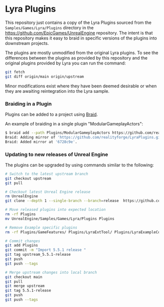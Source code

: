 # Lyra Plugins

This repository just contains a copy of the Lyra Plugins sourced from the `Samples/Games/Lyra/Plugins` directory in the https://github.com/EpicGames/UnrealEngine repository.
The intent is that this repository makes it easy to braid in specific versions of the plugins into downstream projects.

The plugins are mostly unmodified from the original Lyra plugins. To see the differences between the plugins as provided by this repository and the original plugins provided by Lyra you can run the command:

```bash
git fetch
git diff origin/main origin/upstream
```

Minor modifications exist where they have been deemed desirable or when they are awaiting reintegration into the Lyra sample.

### Braiding in a Plugin

Plugins can be added to a project using [Braid](https://cristibalan.github.io/braid/).

An example of braiding in a single plugin "ModularGameplayActors":
```sh
$ braid add --path Plugins/ModularGameplayActors https://github.com/realityforge/LyraPlugins.git Plugins/ModularGameplayActors
Braid: Adding mirror of 'https://github.com/realityforge/LyraPlugins.git' branch 'main'.
Braid: Added mirror at '6728c9e'.
```

### Updating to new releases of Unreal Engine

The plugins can be upgraded by using commands similar to the following:

```bash
# Switch to the latest upstream branch
git checkout upstream
git pull

# Checkout latest Unreal Engine release
rm UnrealEngine
git clone --depth 1 --single-branch --branch=release  https://github.com/EpicGames/UnrealEngine.git

# Move released plugins into expected location
rm -rf Plugins
mv UnrealEngine/Samples/Games/Lyra/Plugins Plugins

# Remove Example specific plugins
rm -rf Plugins/GameFeatures/ Plugins/LyraExtTool/ Plugins/LyraExampleContent/

# Commit changes
git add Plugins
git commit -m "Import 5.5.1 release "
git tag upstream_5.5.1-release
git push
git push --tags

# Merge upstream changes into local branch
git checkout main
git pull
git merge upstream
git tag 5.5.1-release
git push
git push --tags
```
